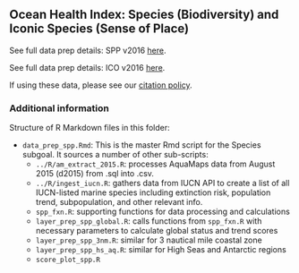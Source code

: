 ## Ocean Health Index: Species (Biodiversity) and Iconic Species (Sense of Place)

See full data prep details: SPP v2016 [here](https://rawgit.com/OHI-Science/ohiprep/master/globalprep/spp_ico/v2016/spp_data_prep.html).

See full data prep details: ICO v2016 [here](https://rawgit.com/OHI-Science/ohiprep/master/globalprep/spp_ico/v2016/ico_data_prep.html).

If using these data, please see our [citation policy](http://ohi-science.org/citation-policy).


### Additional information

Structure of R Markdown files in this folder:

* `data_prep_spp.Rmd`: This is the master Rmd script for the Species subgoal.  It sources a number of other sub-scripts:
    * `../R/am_extract_2015.R`: processes AquaMaps data from August 2015 (d2015) from .sql into .csv.
    * `../R/ingest_iucn.R`: gathers data from IUCN API to create a list of all IUCN-listed marine species including extinction risk, population trend, subpopulation, and other relevant info.
    * `spp_fxn.R`:  supporting functions for data processing and calculations
    * `layer_prep_spp_global.R`: calls functions from `spp_fxn.R` with necessary parameters to calculate global status and trend scores
    * `layer_prep_spp_3nm.R`: similar for 3 nautical mile coastal zone
    * `layer_prep_spp_hs_aq.R`: similar for High Seas and Antarctic regions
    * `score_plot_spp.R`

